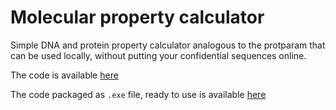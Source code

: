 <h1> Molecular property calculator </h1>
<p> Simple DNA and protein property calculator analogous to the protparam that can be used locally, without putting your confidential sequences online. </p>
<p> The code is available <a href = "https://github.com/anasgri/molecular_calculator/blob/171fb2fdb2f6eb08da8cc42d969cb6b056b49b8c/Molecular_property_calculator.py"> here </a></p>
<p> The code packaged as <code>.exe</code> file, ready to use is available <a href = "https://github.com/anasgri/molecular_calculator/blob/5b4eef627d4d8918445488c93c629519af6257e7/Molecular_property_calculator.exe"> here </a></p>


